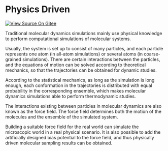 # Physics Driven

[![View Source On Gitee](https://mindspore-website.obs.cn-north-4.myhuaweicloud.com/website-images/r2.0/resource/_static/logo_source_en.png)](https://gitee.com/mindspore/docs/blob/r2.0/docs/mindsponge/docs/source_en/intro/physics_driven.md)

Traditional molecular dynamics simulations mainly use physical knowledge to perform computational simulations of molecular systems.

Usually, the system is set up to consist of many particles, and each particle represents one atom (in all-atom simulations) or several atoms (in coarse-grained simulations). There are certain interactions between the particles, and the equations of motion can be solved according to theoretical mechanics, so that the trajectories can be obtained for dynamic studies.

According to the statistical mechanics, as long as the simulation is long enough, each conformation in the trajectories is distributed with equal probability in the corresponding ensemble, which makes molecular dynamics simulations able to perform thermodynamic studies.

The interactions existing between particles in molecular dynamics are also known as the force field. The force field determines both the motion of the molecules and the ensemble of the simulated system.

Building a suitable force field for the real world can simulate the microscopic world in a real physical scenario. It is also possible to add the artificially designed bias potential to the force field, and thus physically driven molecular sampling results can be obtained.